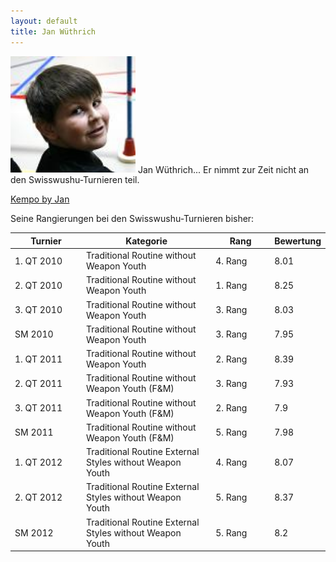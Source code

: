 ```yaml
---
layout: default
title: Jan Wüthrich
---
```


<img class="ifloat-left" src="/images/jan-wuethrich.jpg" alt="Jan Wüthrich" width="200px">
Jan Wüthrich... Er nimmt zur Zeit nicht an den Swisswushu-Turnieren teil.

<a target="_blank" href="https://www.flickr.com/photos/117851037@N03/13424573023/" >Kempo by Jan</a>

Seine Rangierungen bei den Swisswushu-Turnieren bisher:
<table> 
	<thead> 
		<tr> 
			<th width="100">Turnier</th> 
			<th>Kategorie</th> 
			<th width="80">Rang</th> 
			<th width="50">Bewertung</th> 
		</tr> 
	</thead> 
	<tbody> 
		<tr> 
			<td>1. QT 2010</td> 
			<td>Traditional Routine without Weapon Youth</td> 
			<td>4. Rang</td> 
			<td>8.01</td> 
		</tr> 
		<tr> 
			<td>2. QT 2010</td> 
			<td>Traditional Routine without Weapon Youth</td> 
			<td>1. Rang</td> 
			<td>8.25</td> 
		</tr>
		<tr> 
			<td>3. QT 2010</td> 
			<td>Traditional Routine without Weapon Youth</td> 
			<td>3. Rang</td> 
			<td>8.03</td> 
		</tr>
		<tr> 
			<td>SM 2010</td> 
			<td>Traditional Routine without Weapon Youth</td> 
			<td>3. Rang</td> 
			<td>7.95</td> 
		</tr> 
		<tr> 
			<td>1. QT 2011</td> 
			<td>Traditional Routine without Weapon Youth</td> 
			<td>2. Rang</td> 
			<td>8.39</td> 
		</tr> 
		<tr> 
			<td>2. QT 2011</td> 
			<td>Traditional Routine without Weapon Youth (F&M)</td> 
			<td>3. Rang</td> 
			<td>7.93</td> 
		</tr> 
		<tr> 
			<td>3. QT 2011</td> 
			<td>Traditional Routine without Weapon Youth (F&M)</td> 
			<td>2. Rang</td> 
			<td>7.9</td> 
		</tr> 
		<tr> 
			<td>SM 2011</td> 
			<td>Traditional Routine without Weapon Youth (F&M)</td> 
			<td>5. Rang</td> 
			<td>7.98</td> 
		</tr> 
		<tr> 
			<td>1. QT 2012</td> 
			<td>Traditional Routine External Styles without Weapon Youth</td> 
			<td>4. Rang</td> 
			<td>8.07</td> 
		</tr> 
		<tr> 
			<td>2. QT 2012</td> 
			<td>Traditional Routine External Styles without Weapon Youth</td> 
			<td>5. Rang</td> 
			<td>8.37</td> 
		</tr> 
		<tr> 
			<td>SM 2012</td> 
			<td>Traditional Routine External Styles without Weapon Youth</td> 
			<td>5. Rang</td> 
			<td>8.2</td> 
		</tr> 
	</tbody>
</table>